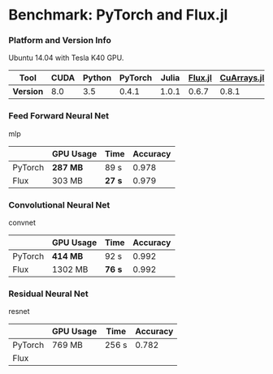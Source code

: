 # Benchmark: PyTorch and Flux.jl


### Platform and Version Info

Ubuntu 14.04 with Tesla K40 GPU.


| Tool        | CUDA | Python | PyTorch | Julia | [Flux.jl](https://github.com/FluxML/Flux.jl) | [CuArrays.jl](https://github.com/JuliaGPU/CuArrays.jl) |
| ----------- | ---- | ------ | ------- | ----- | -------------------------------------------- | ------------------------------------------------------ |
| **Version** | 8.0  | 3.5    | 0.4.1   | 1.0.1 | 0.6.7                                        | 0.8.1                                                  |



### Feed Forward Neural Net

mlp

|         | GPU Usage  | Time     | Accuracy |
| ------- | ---------- | -------- | -------- |
| PyTorch | **287 MB** | 89 s     | 0.978    |
| Flux    | 303 MB     | **27 s** | 0.979    |



### Convolutional Neural Net

convnet

|         | GPU Usage  | Time     | Accuracy |
| ------- | ---------- | -------- | -------- |
| PyTorch | **414 MB** | 92 s     | 0.992    |
| Flux    | 1302 MB    | **76 s** | 0.992    |



### Residual Neural Net

resnet

|         | GPU Usage | Time  | Accuracy |
| ------- | --------- | ----- | -------- |
| PyTorch | 769 MB    | 256 s | 0.782    |
| Flux    |           |       |          |

